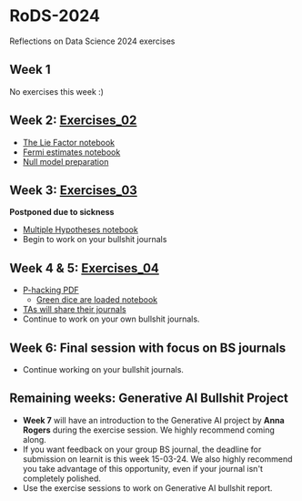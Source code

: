 # RoDS-2024
Reflections on Data Science 2024 exercises

## Week 1
No exercises this week :)

## Week 2: [Exercises_02](https://github.com/Xannadoo/RoDS-2024/tree/main/exercises_02)
- [The Lie Factor notebook](https://github.com/Xannadoo/RoDS-2024/blob/main/exercises_02/1%20-%20The%20Lie%20Factor.ipynb)
- [Fermi estimates notebook](https://github.com/Xannadoo/RoDS-2024/blob/main/exercises_02/2%20-%20Fermi%20estimation.ipynb)
- [Null model preparation](https://github.com/Xannadoo/RoDS-2024/blob/main/exercises_02/3%20-%20Null%20models%20(preparation).ipynb)


## Week 3: [Exercises_03](https://github.com/Xannadoo/RoDS-2024/tree/main/exercises_03)
**Postponed due to sickness**
- [Multiple Hypotheses notebook](https://github.com/Xannadoo/RoDS-2024/blob/main/exercises_03/1%20-%20Multiple%20hypotheses.ipynb)
- Begin to work on your bullshit journals

## Week 4 & 5: [Exercises_04](https://github.com/Xannadoo/RoDS-2024/tree/main/exercises-04)
- [P-hacking PDF](https://github.com/Xannadoo/RoDS-2024/blob/main/exercises-04/1-p-hacking.pdf)
    + [Green dice are loaded notebook](https://github.com/Xannadoo/RoDS-2024/blob/main/exercises-04/1-p-hacking.ipynb)
- [TAs will share their journals](https://github.com/Xannadoo/RoDS-2024/tree/main/TAs%20BS%20Journals)
- Continue to work on your own bullshit journals.

## Week 6: Final session with focus on BS journals
- Continue working on your bullshit journals.

## Remaining weeks: Generative AI Bullshit Project
- **Week 7** will have an introduction to the Generative AI project by __Anna Rogers__ during the exercise session. We highly recommend coming along.
- If you want feedback on your group BS journal, the deadline for submission on learnit is this week 15-03-24. We also highly recommend you take advantage of this opportunity, even if your journal isn't completely polished.
- Use the exercise sessions to work on Generative AI bullshit report.

